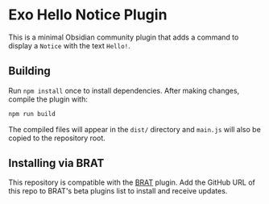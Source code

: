# Exo Hello Notice Plugin

This is a minimal Obsidian community plugin that adds a command to display a `Notice` with the text `Hello!`.

## Building

Run `npm install` once to install dependencies. After making changes, compile the plugin with:


```bash
npm run build
```

The compiled files will appear in the `dist/` directory and `main.js` will also
be copied to the repository root.

## Installing via BRAT

This repository is compatible with the [BRAT](https://github.com/TfTHacker/obsidian42-brat) plugin.
Add the GitHub URL of this repo to BRAT's beta plugins list to install and receive updates.

